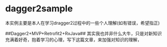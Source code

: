 # dagger2sample
本实例主要是本人在学习dragger2过程中的一些个人理解(如有错误，希望指正)

##Dagger2+MVP+Retrofit2+RxJava##
其实我也并非什么大牛，只是对新知识充满着好奇，抱着学习的心理，写下这篇文章，来加强对知识的理解，

